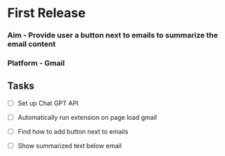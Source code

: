 # First Release

### Aim - Provide user a button next to emails to summarize the email content

### Platform - Gmail

## Tasks

- [ ] Set up Chat GPT API

- [ ] Automatically run extension on page load gmail

- [ ] Find how to add button next to emails

- [ ] Show summarized text below email
